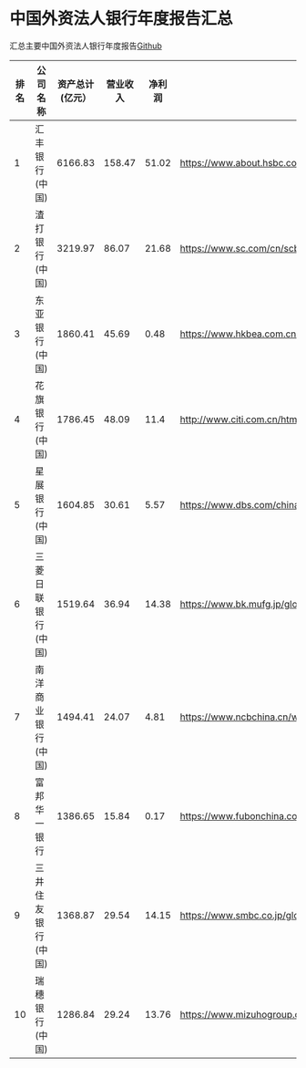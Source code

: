 # 中国外资法人银行年度报告汇总

汇总主要中国外资法人银行年度报告[Github](https://github.com/neyham/CN-foreignbank-report)

| 排名  | 公司名称       | 资产总计(亿元） | 营业收入   | 净利润   | 链接                                                                          |
| --- | ---------- | -------- | ------ | ----- | --------------------------------------------------------------------------- |
| 1   | 汇丰银行(中国)   | 6166.83  | 158.47 | 51.02 | https://www.about.hsbc.com.cn/zh-cn/hsbc-in-china                           |
| 2   | 渣打银行(中国)   | 3219.97  | 86.07  | 21.68 | https://www.sc.com/cn/scb-china-annual-report/                              |
| 3   | 东亚银行(中国)   | 1860.41  | 45.69  | 0.48  | https://www.hkbea.com.cn/BeaInformation/InformationDisclosure/AnnualReport/ |
| 4   | 花旗银行(中国)   | 1786.45  | 48.09  | 11.4  | http://www.citi.com.cn/html/cn/about_us/Our_business.html                   |
| 5   | 星展银行(中国)   | 1604.85  | 30.61  | 5.57  | https://www.dbs.com/china/sc/investors/default.page                         |
| 6   | 三菱日联银行(中国) | 1519.64  | 36.94  | 14.38 | https://www.bk.mufg.jp/global/globalnetwork/asiaoceania/shanghai.html       |
| 7   | 南洋商业银行(中国) | 1494.41  | 24.07  | 4.81  | https://www.ncbchina.cn/website/ncb-zh/view/main/main.html                  |
| 8   | 富邦华一银行     | 1386.65  | 15.84  | 0.17  | https://www.fubonchina.com/4.3.1.php                                        |
| 9   | 三井住友银行(中国) | 1368.87  | 29.54  | 14.15 | https://www.smbc.co.jp/global/location_oversea/china/index.html             |
| 10  | 瑞穗银行(中国)   | 1286.84  | 29.24  | 13.76 | https://www.mizuhogroup.com/asia-pacific/china/cn/about/news                |

